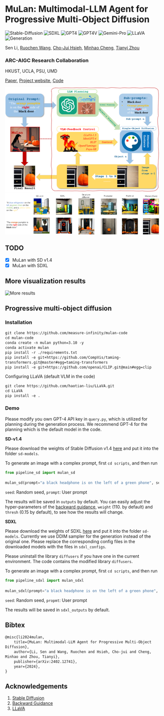 # MuLan: Multimodal-LLM Agent for Progressive Multi-Object Diffusion

![Stable-Diffusion](https://img.shields.io/badge/Model-SD-blue)
![SDXL](https://img.shields.io/badge/Model-SDXL-blue)
![GPT4](https://img.shields.io/badge/Model-GPT4-blue)
![GPT4V](https://img.shields.io/badge/Model-GPT4V-blue)
![Gemini-Pro](https://img.shields.io/badge/Model-Gemini--Pro-blue)
![LLaVA](https://img.shields.io/badge/Model-LLaVA-blue)
![Generation](https://img.shields.io/badge/Task-Controllable%20Generation-red)



Sen Li, [Ruochen Wang](https://ruocwang.github.io/), [Cho-Jui Hsieh](https://web.cs.ucla.edu/~chohsieh/), [Minhao Cheng](https://cmhcbb.github.io/), [Tianyi Zhou](https://tianyizhou.github.io/)

### **ARC**-**A**IGC **R**esearch **C**ollaboration

HKUST, UCLA, PSU, UMD

[Paper](https://arxiv.org/pdf/2402.12741.pdf), [Project website](https://measure-infinity.github.io/mulan), [Code](https://github.com/measure-infinity/mulan-code)

![Main Framework](./assets/framework.png)
![Main Visualization](./assets/illustration.png)

## TODO
- [x] MuLan with SD v1.4
- [x] MuLan with SDXL

## More visualization results
![More results](./assets/qualitative1.png)

## Progressive multi-object diffusion

### Installation
```
git clone https://github.com/measure-infinity/mulan-code
cd mulan-code
conda create -n mulan python=3.10 -y
conda activate mulan
pip install -r ./requirements.txt
pip install -e git+https://github.com/CompVis/taming-transformers.git@master#egg=taming-transformers
pip install -e git+https://github.com/openai/CLIP.git@main#egg=clip
```

Configuring LLaVA (default VLM in the code)
```
git clone https://github.com/haotian-liu/LLaVA.git
cd LLaVA
pip install -e .
```

### Demo
Please modify you own GPT-4 API key in `query.py`, which is utilized for planning during the generation process. We recommend GPT-4 for the planning which is the default model in the code.

**SD-v1.4**

Please download the weights of Stable Diffusion v1.4 [here](https://huggingface.co/CompVis/stable-diffusion-v-1-4-original/resolve/main/sd-v1-4-full-ema.ckpt) and put it into the folder `sd-models`.

To generate an image with a complex prompt, first `cd scripts`, and then run

```python
from pipeline_sd import mulan_sd

mulan_sd(prompt="a black headphone is on the left of a green phone", seed=42, sd_model="../sd-models/sd-v1-4-full-ema.ckpt")
```
`seed`: Random seed, `prompt`: User prompt

The results will be saved in `outputs` by default. You can easily adjust the hyper-parameters of the [backward guidance](https://github.com/silent-chen/layout-guidance), `weight` (110. by default) and `thresh` (0.15 by default), to see how the results will change. 

**SDXL**

Please download the weights of SDXL [here](https://huggingface.co/stabilityai/stable-diffusion-xl-base-1.0) and put it into the folder `sd-models`. Currently we use DDIM sampler for the generation instead of the original one. Please replace the corresponding config files in the downloaded models with the files in `sdxl_configs`.

Please uninstall the library `diffusers` if you have one in the current environment. The code contains the modified library `diffusers`.

To generate an image with a complex prompt, first `cd scripts`, and then run

```python
from pipeline_sdxl import mulan_sdxl

mulan_sdxl(prompt="a black headphone is on the left of a green phone", seed=42)
```

`seed`: Random seed, `propmt`: User prompt

The results will be saved in `sdxl_outputs` by default.


## Bibtex
```
@misc{li2024mulan,
    title={MuLan: Multimodal-LLM Agent for Progressive Multi-Object Diffusion},
    author={Li, Sen and Wang, Ruochen and Hsieh, Cho-jui and Cheng, Minhao and Zhou, Tianyi},
    publisher={arXiv:2402.12741},
    year={2024},
}
```

## Acknowledgements
1. [Stable Diffusion](https://github.com/CompVis/stable-diffusion)
2. [Backward Guidance](https://github.com/silent-chen/layout-guidance)
3. [LLaVA](https://github.com/haotian-liu/LLaVA)




